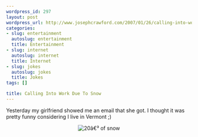 ```yaml
--- 
wordpress_id: 297
layout: post
wordpress_url: http://www.josephcrawford.com/2007/01/26/calling-into-work-due-to-snow/
categories: 
- slug: entertainment
  autoslug: entertainment
  title: Entertainment
- slug: internet
  autoslug: internet
  title: Internet
- slug: jokes
  autoslug: jokes
  title: Jokes
tags: []

title: Calling Into Work Due To Snow
---
```

Yesterday my girlfriend showed me an email that she got.  I thought it was pretty funny considering I live in Vermont ;)<div align="center">![20â€³ of snow](http://www.josephcrawford.com/wp-content/uploads/2007/01/snowinhouston.jpg)</div>
